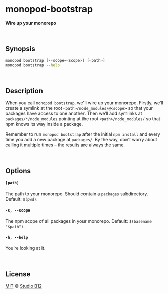 <a id="/"></a>&nbsp;

# monopod-bootstrap

**Wire up your monorepo**




<a id="/synopsis"></a>&nbsp;

## Synopsis

```sh
monopod bootstrap [--scope=<scope>] [<path>]  
monopod bootstrap --help  
```




<a id="/description"></a>&nbsp;

## Description

When you call `monopod bootstrap`, we’ll wire up your monorepo. Firstly, we’ll create a symlink at the root `<path>/node_modules/@<scope>` so that your packages have access to one another. Then we’ll add symlinks at `packages/*/node_modules` pointing at the root `<path>/node_modules/` so that npm knows its way inside a package.

Remember to run `monopod bootstrap` after the initial `npm install` and every time you add a new package at `packages/`. By the way, don’t worry about calling it multiple times – the results are always the same.




<a id="/options"></a>&nbsp;

## Options

<!-- @options start -->
#### `[path]`
The path to your monorepo. Should contain a `packages` subdirectory. Default: `$(pwd)`.

#### `-s, --scope`
The npm scope of all packages in your monorepo. Default: `$(basename "$path")`.

#### `-h, --help`
You’re looking at it.
<!-- @options end -->




<a id="/license"></a>&nbsp;

## License

[MIT](https://git.io/monopod.License) © [Studio B12](http://studio-b12.de)
